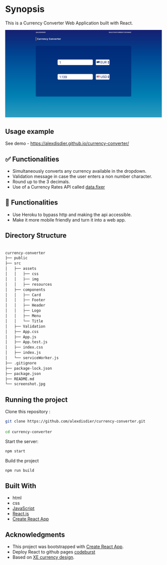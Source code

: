 # Synopsis

This is a Currency Converter Web Application built with React.

![screenshot of the Currency Converter Web App](/screenshot.jpg?raw=true "screenshot of the Currency Converter Web App")

## Usage example

See demo - https://alexdisdier.github.io/currency-converter/

## ✅ Functionalities

- Simultaneously converts any currency available in the dropdown.
- Validation message in case the user enters a non number character.
- Round up to the 3 decimals.
- Use of a Currency Rates API called [data.fixer](http://data.fixer.io)

## 🚧 Functionalities

- Use Heroku to bypass http and making the api accessible.
- Make it more mobile friendly and turn it into a web app.

## Directory Structure

```bash

currency-converter
├── public
├── src
│   ├── assets
│   │   ├── css
│   │   ├── img
│   │   ├── resources
│   ├── components
│   │   ├── Card
│   │   ├── Footer
│   │   ├── Header
│   │   ├── Logo
│   │   ├── Menu
│   │   └── Title
│   ├── Validation
│   ├── App.css
│   ├── App.js
│   ├── App.test.js
│   ├── index.css
│   ├── index.js
│   └── serviceWorker.js
├── .gitignore
├── package-lock.json
├── package.json
├── README.md
└── screenshot.jpg

```

## Running the project

Clone this repository :

```bash
git clone https://github.com/alexdisdier/currency-converter.git

cd currency-converter
```

Start the server:

```bash
npm start
```

Build the project

```bash
npm run build
```

## Built With

- html
- css
- [JavaScript](https://developer.mozilla.org/bm/docs/Web/JavaScript)
- [React.js](https://reactjs.org/docs/hello-world.html)
- [Create React App](https://facebook.github.io/create-react-app/docs/getting-started)

## Acknowledgments

- This project was bootstrapped with [Create React App](https://github.com/facebook/create-react-app).
- Deploy React to github pages [codeburst](https://codeburst.io/deploy-react-to-github-pages-to-create-an-amazing-website-42d8b09cd4d)
- Based on [XE currency design](https://www.xe.com/currencyconverter/).
